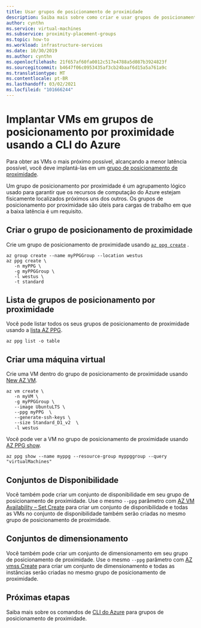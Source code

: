 ```yaml
---
title: Usar grupos de posicionamento de proximidade
description: Saiba mais sobre como criar e usar grupos de posicionamento de proximidade para máquinas virtuais no Azure.
author: cynthn
ms.service: virtual-machines
ms.subservice: proximity-placement-groups
ms.topic: how-to
ms.workload: infrastructure-services
ms.date: 10/30/2019
ms.author: cynthn
ms.openlocfilehash: 21f657af60fa0012c517e4788a5d087b3924823f
ms.sourcegitcommit: b4647f06c0953435af3cb24baaf6d15a5a761a9c
ms.translationtype: MT
ms.contentlocale: pt-BR
ms.lasthandoff: 03/02/2021
ms.locfileid: "101666244"
---
```

# <a name="deploy-vms-to-proximity-placement-groups-using-azure-cli"></a>Implantar VMs em grupos de posicionamento por proximidade usando a CLI do Azure

Para obter as VMs o mais próximo possível, alcançando a menor latência possível, você deve implantá-las em um [grupo de posicionamento de proximidade](../co-location.md#proximity-placement-groups).

Um grupo de posicionamento por proximidade é um agrupamento lógico usado para garantir que os recursos de computação do Azure estejam fisicamente localizados próximos uns dos outros. Os grupos de posicionamento por proximidade são úteis para cargas de trabalho em que a baixa latência é um requisito.


## <a name="create-the-proximity-placement-group"></a>Criar o grupo de posicionamento de proximidade
Crie um grupo de posicionamento de proximidade usando [`az ppg create`](/cli/azure/ppg#az-ppg-create) . 

```azurecli-interactive
az group create --name myPPGGroup --location westus
az ppg create \
   -n myPPG \
   -g myPPGGroup \
   -l westus \
   -t standard 
```

## <a name="list-proximity-placement-groups"></a>Lista de grupos de posicionamento por proximidade

Você pode listar todos os seus grupos de posicionamento de proximidade usando a [lista AZ PPG](/cli/azure/ppg#az-ppg-list).

```azurecli-interactive
az ppg list -o table
```

## <a name="create-a-vm"></a>Criar uma máquina virtual

Crie uma VM dentro do grupo de posicionamento de proximidade usando [New AZ VM](/cli/azure/vm#az-vm-create).

```azurecli-interactive
az vm create \
   -n myVM \
   -g myPPGGroup \
   --image UbuntuLTS \
   --ppg myPPG  \
   --generate-ssh-keys \
   --size Standard_D1_v2  \
   -l westus
```

Você pode ver a VM no grupo de posicionamento de proximidade usando [AZ PPG show](/cli/azure/ppg#az-ppg-show).

```azurecli-interactive
az ppg show --name myppg --resource-group myppggroup --query "virtualMachines"
```

## <a name="availability-sets"></a>Conjuntos de Disponibilidade
Você também pode criar um conjunto de disponibilidade em seu grupo de posicionamento de proximidade. Use o mesmo `--ppg` parâmetro com [AZ VM Availability – Set Create](/cli/azure/vm/availability-set#az-vm-availability-set-create) para criar um conjunto de disponibilidade e todas as VMs no conjunto de disponibilidade também serão criadas no mesmo grupo de posicionamento de proximidade.

## <a name="scale-sets"></a>Conjuntos de dimensionamento

Você também pode criar um conjunto de dimensionamento em seu grupo de posicionamento de proximidade. Use o mesmo `--ppg` parâmetro com [AZ vmss Create](/cli/azure/vmss#az_vmss_create) para criar um conjunto de dimensionamento e todas as instâncias serão criadas no mesmo grupo de posicionamento de proximidade.

## <a name="next-steps"></a>Próximas etapas

Saiba mais sobre os comandos de [CLI do Azure](/cli/azure/ppg) para grupos de posicionamento de proximidade.